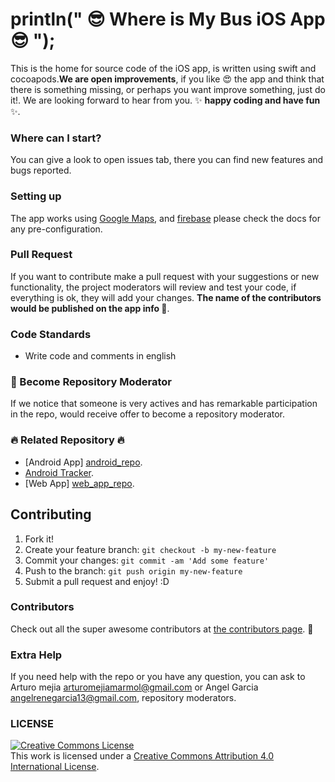
#  println(" :sunglasses: Where is My Bus iOS App :sunglasses: "); 

This is the home for source code of the iOS app, is written using swift and cocoapods.**We are open improvements**, if you like :heart_eyes: the app and  think that there is something  missing, or perhaps you want  improve something, just do it!. We are looking forward to hear from you.  :sparkles: **happy coding and have fun** :sparkles:.

### Where can I  start?
You can give a look to open issues tab, there you can find  new features and bugs reported.

### Setting up
The app works using  [Google Maps][google_maps_docs], and [firebase][firebase_docs_database] please check the docs for any pre-configuration.

### Pull Request

If you want to contribute make a pull request with your suggestions or new functionality, 
the project moderators will review and test your code, if everything is ok, they will add your changes. **The name of the contributors would be published on the app info :clap:**.



### Code Standards
 - Write code and comments in english

### :muscle: Become Repository Moderator 
If we notice that someone is very actives and has remarkable participation in the repo, would receive offer to become a repository moderator. 
 
###  :fire: Related Repository :fire:
- [Android App] [android_repo].
- [Android Tracker][android_tracker_repo].
- [Web App] [web_app_repo].
 
## Contributing

1. Fork it!
2. Create your feature branch: `git checkout -b my-new-feature`
3. Commit your changes: `git commit -am 'Add some feature'`
4. Push to the branch: `git push origin my-new-feature`
5. Submit a pull request and enjoy! :D

### Contributors

Check out all the super awesome contributors at [the contributors page](https://github.com/Amejia481/whereIsMyBusiOSClient/graphs/contributors). :sparkling_heart:


### Extra Help

If you need help with the repo or you have any question, you can ask to Arturo mejia arturomejiamarmol@gmail.com or Angel Garcia angelrenegarcia13@gmail.com, repository moderators.

### LICENSE
<a rel="license" href="http://creativecommons.org/licenses/by/4.0/"><img alt="Creative Commons License" style="border-width:0" src="https://i.creativecommons.org/l/by/4.0/88x31.png" /></a><br />This work is licensed under a <a rel="license" href="http://creativecommons.org/licenses/by/4.0/">Creative Commons Attribution 4.0 International License</a>.

[google_maps_docs]: <https://developers.google.com/maps/documentation/ios-sdk/>
[firebase_docs_database]: <https://firebase.google.com/docs/database/ios/start> 
[android_repo]: <https://github.com/Amejia481/whereIsMyBusAndroidClient>
[android_tracker_repo]: <https://github.com/Amejia481/whereismybus_locationtracking>
[web_app_repo]: <https://github.com/AngelGarcia13/WhereIsMyBus>
[License]: <https://github.com/Amejia481/whereIsMyBusiOSClient/blob/master/LICENSE.md>

